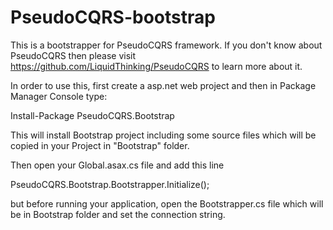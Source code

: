 PseudoCQRS-bootstrap
====================

This is a bootstrapper for PseudoCQRS framework. If you don't know about PseudoCQRS then please visit https://github.com/LiquidThinking/PseudoCQRS to learn more about it.

In order to use this, first create a asp.net web project and then in Package Manager Console type:

Install-Package PseudoCQRS.Bootstrap

This will install Bootstrap project including some source files which will be copied in your Project in "Bootstrap" folder.

Then open your Global.asax.cs file and add this line

PseudoCQRS.Bootstrap.Bootstrapper.Initialize();

but before running your application, open the Bootstrapper.cs file which will be in Bootstrap folder and set the connection string.

